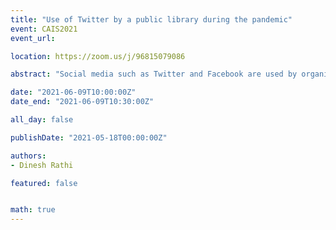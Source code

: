 ```yaml
---
title: "Use of Twitter by a public library during the pandemic"
event: CAIS2021
event_url:

location: https://zoom.us/j/96815079086

abstract: "Social media such as Twitter and Facebook are used by organizations including public libraries to disseminate a variety of information to community members. This research aims to identify key areas in which Twitter was used to share information with users during the initial pandemic phase by a large public library operating in the Western region of Canada. The findings resulting from the analysis of 150 tweets revealed that the library shared information primarily in the following areas: Programs and Services, Library Operations, Health and Hygiene, Resources, and Other."

date: "2021-06-09T10:00:00Z"
date_end: "2021-06-09T10:30:00Z"

all_day: false

publishDate: "2021-05-18T00:00:00Z"

authors:
- Dinesh Rathi

featured: false


math: true
---
```

